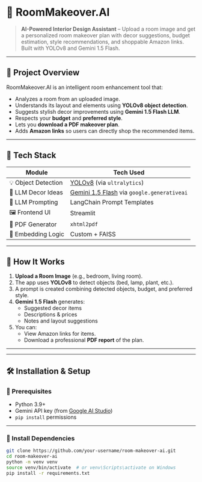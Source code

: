 # 🏡 RoomMakeover.AI

> **AI-Powered Interior Design Assistant** – Upload a room image and get a personalized room makeover plan with decor suggestions, budget estimation, style recommendations, and shoppable Amazon links. Built with YOLOv8 and Gemini 1.5 Flash.

---

## 🚀 Project Overview

RoomMakeover.AI is an intelligent room enhancement tool that:
- Analyzes a room from an uploaded image.
- Understands its layout and elements using **YOLOv8 object detection**.
- Suggests stylish decor improvements using **Gemini 1.5 Flash LLM**.
- Respects your **budget** and **preferred style**.
- Lets you **download a PDF makeover plan**.
- Adds **Amazon links** so users can directly shop the recommended items.

---


## 🧠 Tech Stack

| Module            | Tech Used                             |
|------------------|----------------------------------------|
| 💡 Object Detection | [YOLOv8](https://github.com/ultralytics/ultralytics) (via `ultralytics`) |
| 🧠 LLM Decor Ideas | [Gemini 1.5 Flash](https://deepmind.google/technologies/gemini/) via `google.generativeai` |
| 🧪 LLM Prompting   | LangChain Prompt Templates            |
| 🖼️ Frontend UI     | Streamlit                             |
| 📄 PDF Generator   | `xhtml2pdf`                           |
| 🧠 Embedding Logic | Custom + FAISS                        |

---

## 📸 How It Works

1. **Upload a Room Image** (e.g., bedroom, living room).
2. The app uses **YOLOv8** to detect objects (bed, lamp, plant, etc.).
3. A prompt is created combining detected objects, budget, and preferred style.
4. **Gemini 1.5 Flash** generates:
   - Suggested decor items
   - Descriptions & prices
   - Notes and layout suggestions
5. You can:
   - View Amazon links for items.
   - Download a professional **PDF report** of the plan.

---

---

## 🛠️ Installation & Setup

### 🔐 Prerequisites

- Python 3.9+
- Gemini API key (from [Google AI Studio](https://makersuite.google.com/app))
- `pip install` permissions

---

### 🔧 Install Dependencies

```bash
git clone https://github.com/your-username/room-makeover-ai.git
cd room-makeover-ai
python -m venv venv
source venv/bin/activate  # or venv\Scripts\activate on Windows
pip install -r requirements.txt

